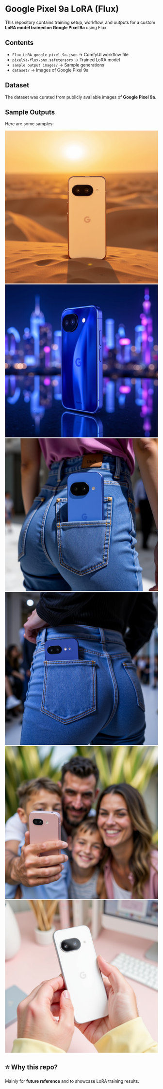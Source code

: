 # Google Pixel 9a LoRA (Flux)

This repository contains training setup, workflow, and outputs for a custom **LoRA model trained on Google Pixel 9a** using Flux.

## Contents

- `Flux_LoRA_google_pixel_9a.json` → ComfyUI workflow file
- `pixel9a-flux-pnx.safetensors` → Trained LoRA model
- `sample output images/` → Sample generations
- `dataset/` → Images of Google Pixel 9a

## Dataset

The dataset was curated from publicly available images of **Google Pixel 9a**.

## Sample Outputs

Here are some samples:

![Sample 1](samples/sample_3.png)
![Sample 2](samples/sample_4.png)
![Sample 2](samples/sample_5.png)
![Sample 2](samples/sample_7.png)
![Sample 2](samples/sample_8.png)
![Sample 2](samples/sample_9.png)

## ⭐ Why this repo?

Mainly for **future reference** and to showcase LoRA training results.
